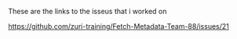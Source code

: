 These are the links to the isseus that i worked on

https://github.com/zuri-training/Fetch-Metadata-Team-88/issues/21
